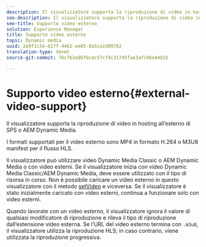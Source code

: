 ```yaml
---
description: Il visualizzatore supporta la riproduzione di video in hosting all’esterno di SPS o AEM Dynamic Media.
seo-description: Il visualizzatore supporta la riproduzione di video in hosting all’esterno di SPS o AEM Dynamic Media.
seo-title: Supporto video esterno
solution: Experience Manager
title: Supporto video esterno
topic: Dynamic media
uuid: 2e9f1c54-627f-4462-ae85-8a5ca1d09762
translation-type: tm+mt
source-git-commit: 7bc7b3a86fbcdc57cfdc31745fae3afc06e44b15

---
```



# Supporto video esterno{#external-video-support}

Il visualizzatore supporta la riproduzione di video in hosting all’esterno di SPS o AEM Dynamic Media.

I formati supportati per il video esterno sono MP4 in formato H.264 o M3U8 manifest per il flusso HLS.

Il visualizzatore può utilizzare video Dynamic Media Classic o AEM Dynamic Media o con video esterni. Se il visualizzatore inizia con video Dynamic Media Classic/AEM Dynamic Media, deve essere utilizzato con il tipo di risorsa in corso. Non è possibile caricare un video esterno in questo visualizzatore con il metodo [setVideo](../../c-html5-aem-asset-viewers/c-html5-aem-video360/c-html5-aem-video360-javascriptapiref/r-html5-aem-video360-javascriptapiref-setvideo.md#reference-85d3422d6ce64a36ac74827120b5a17c) e viceversa. Se il visualizzatore è stato inizialmente caricato con video esterni, continua a funzionare solo con video esterni.

Quando lavorate con un video esterno, il visualizzatore ignora il valore di qualsiasi modificatore di riproduzione e rileva il tipo di riproduzione dall’estensione video esterna. Se l’URL del video esterno termina con `.m3u8`, il visualizzatore utilizza la riproduzione HLS; in caso contrario, viene utilizzata la riproduzione progressiva.
